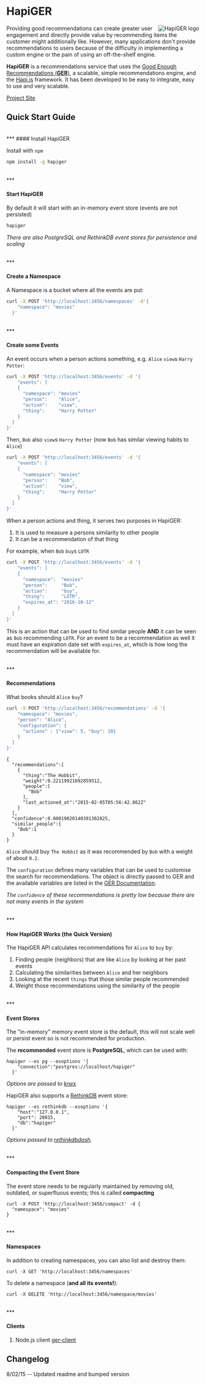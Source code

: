 # HapiGER

<img src="./assets/hapiger300x200.png" align="right" alt="HapiGER logo" />

Providing good recommendations can create greater user engagement and directly provide value by recommending items the customer might additionally like. However, many applications don't provide recommendations to users because of the difficulty in implementing a custom engine or the pain of using an off-the-shelf engine.

**HapiGER** is a recommendations service that uses the [Good Enough Recommendations (**GER**)](https://www.npmjs.com/package/ger), a scalable, simple recommendations engine, and the [Hapi.js](http://hapijs.org) framework. It has been developed to be easy to integrate, easy to use and very scalable.

[Project Site](http://www.hapiger.com)

## Quick Start Guide

<br/>
***
#### Install HapiGER

Install with `npm`

```bash
npm install -g hapiger
```

<br/>
***

#### Start HapiGER

By default it will start with an in-memory event store (events are not persisted)

```bash
hapiger
```

*There are also PostgreSQL and RethinkDB event stores for persistence and scaling*

<br/>
***

#### Create a Namespace

A Namespace is a bucket where all the events are put:

```bash
curl -X POST 'http://localhost:3456/namespaces' -d'{
    "namespace": "movies"
  }'
```

<br/>
***

#### Create some Events

An event occurs when a person actions something, e.g. `Alice` `view`s `Harry Potter`:

```bash
curl -X POST 'http://localhost:3456/events' -d '{
    "events": [
    {
      "namespace": "movies"
      "person":    "Alice",
      "action":    "view",
      "thing":     "Harry Potter"
    }
  ]
}'
```

Then, `Bob` also `view`s `Harry Potter` (now `Bob` has similar viewing habits to `Alice`)

```bash
curl -X POST 'http://localhost:3456/events' -d '{
    "events": [
    {
      "namespace": "movies"
      "person":    "Bob",
      "action":    "view",
      "thing":     "Harry Potter"
    }
  ]
}'
```

When a person actions and thing, it serves two purposes in HapiGER:

1. It is used to measure a persons similarity to other people
2. It can be a recommendation of that thing

For example, when `Bob` `buy`s `LOTR`

```bash
curl -X POST 'http://localhost:3456/events' -d '{
    "events": [
    {
      "namespace":  "movies"
      "person":     "Bob",
      "action":     "buy",
      "thing":      "LOTR",
      "expires_at": "2016-10-12"
    }
  ]
}'
```

This is an action that can be used to find similar people **AND** it can be seen as `Bob` recommending  `LOTR`. For an event to be a recommendation as well it must have an expiration date set with `expires_at`, which is how long the recommendation will be available for.

<br/>
***

#### Recommendations

What books should `Alice` `buy`?

```bash
curl -X POST 'http://localhost:3456/recommendations' -d '{
    "namespace": "movies",
    "person": "Alice",
    "configuration": {
      "actions" : {"view": 5, "buy": 10}
    }
  ]
}'
```

```
{
  "recommendations":[
    {
      "thing":"The Hobbit",
      "weight":0.22119921692859512,
      "people":[
        "Bob"
      ],
      "last_actioned_at":"2015-02-05T05:56:42.862Z"
    }
  ],
  "confidence":0.00019020140391302825,
  "similar_people":{
    "Bob":1
  }
}
```

`Alice` should buy `The Hobbit` as it was recommended by `Bob` with a weight of about `0.2`.

The `configuration` defines many variables that can be used to customise the search for recommendations. The object is directly passed to GER and the available variables are listed in the [GER Documentation](https://github.com/grahamjenson/ger).

*The `confidence` of these recommendations is pretty low because there are not many events in the system*

<br/>
***

#### How HapiGER Works (the Quick Version)

The HapiGER API calculates recommendations for `Alice` to `buy` by:

1. Finding people (neighbors) that are like `Alice` by looking at her past events
2. Calculating the similarities between `Alice` and her neighbors
3. Looking at the recent `things` that those similar people recommended
4. Weight those recommendations using the similarity of the people

<br/>
***

#### Event Stores

The "in-memory" memory event store is the default, this will not scale well or persist event so is not recommended for production.

The **recommended** event store is **PostgreSQL**, which can be used with:

```
hapiger --es pg --esoptions '{
    "connection":"postgres://localhost/hapiger"
  }'
```

*Options are passed to [knex](http://knexjs.org/).*

HapiGER also supports a [RethinkDB](http://rethinkdb.com/) event store:

```
hapiger --es rethinkdb --esoptions '{
    "host":"127.0.0.1",
    "port": 28015,
    "db":"hapiger"
  }'
```

*Options passed to [rethinkdbdash](https://github.com/neumino/rethinkdbdash).*

<br/>
***

#### Compacting the Event Store

The event store needs to be regularly maintained by removing old, outdated, or superfluous events; this is called **compacting**

```
curl -X POST 'http://localhost:3456/compact' -d {
  "namespace": "movies"
}
```


<br/>
***

#### Namespaces

In addition to creating namespaces, you can also list and destroy them:

```
curl -X GET 'http://localhost:3456/namespaces'
```

To delete a namespace (**and all its events!**):

```
curl -X DELETE 'http://localhost:3456/namespace/movies'
```


<br/>
***

#### Clients

1. Node.js client [ger-client](https://www.npmjs.com/package/ger-client)

## Changelog

8/02/15 -- Updated readme and bumped version
